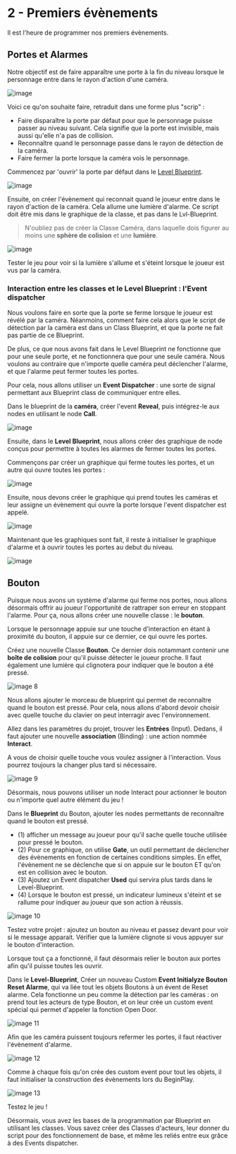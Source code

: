 # 2 - Premiers évènements

Il est l'heure de programmer nos premiers évènements. 

## Portes et Alarmes

Notre objectif est de faire apparaître une porte à la fin du niveau lorsque le personnage entre dans le rayon d'action d'une caméra. 

![image](https://github.com/g404-code-gaming/Stealthgame/blob/main/image/2_evenement_1.png)

Voici ce qu'on souhaite faire, retraduit dans une forme plus "scrip" : 
  - Faire disparaître la porte par défaut pour que le personnage puisse passer au niveau suivant. Cela signifie que la porte est invisible, mais aussi qu'elle n'a pas de collision.
  - Reconnaître quand le personnage passe dans le rayon de détection de la caméra.
  - Faire fermer la porte lorsque la caméra vois le personnage. 

Commencez par 'ouvrir' la porte par défaut dans le [Level Blueprint](https://github.com/g404-code-gaming/UnrealEngine_cour/blob/main/Blueprint.md).

![image](https://github.com/g404-code-gaming/Stealthgame/blob/main/image/2_evenement_2.png)

Ensuite, on créer l'évènement qui reconnait quand le joueur entre dans le rayon d'action de la caméra. Cela allume une lumière d'alarme. Ce script doit être mis dans le graphique de la classe, et pas dans le Lvl-Blueprint. 

> N'oubliez pas de créer la Classe Caméra, dans laquelle dois figurer au moins une **sphère de colision** et une **lumière**.

![image](https://github.com/g404-code-gaming/Stealthgame/blob/main/image/2_evenement_3.png)

Tester le jeu pour voir si la lumière s'allume et s'éteint lorsque le joueur est vus par la caméra.

### Interaction entre les classes et le Level Blueprint : l'Event dispatcher

Nous voulons faire en sorte que la porte se ferme lorsque le joueur est révélé par la caméra. Néanmoins, comment faire cela alors que le script de détection par la caméra est dans un Class Blueprint, et que la porte ne fait pas partie de ce Blueprint. 

De plus, ce que nous avons fait dans le Level Blueprint ne fonctionne que pour une seule porte, et ne fonctionnera que pour une seule caméra. Nous voulons au contraire que n'importe quelle caméra peut déclencher l'alarme, et que l'alarme peut fermer toutes les portes.

Pour cela, nous allons utiliser un **Event Dispatcher** : une sorte de signal permettant aux Blueprint class de communiquer entre elles.

Dans le blueprint de la **caméra**, créer l'event **Reveal**, puis intégrez-le aux nodes en utilisant le node **Call**. 

![image](https://github.com/g404-code-gaming/Stealthgame/blob/main/image/2_evenement_4.png)

Ensuite, dans le **Level Blueprint**, nous allons créer des graphique de node conçus pour permettre à toutes les alarmes de fermer toutes les portes. 

Commençons par créer un graphique qui ferme toutes les portes, et un autre qui ouvre toutes les portes : 

![image](https://github.com/g404-code-gaming/Stealthgame/blob/main/image/2_evenement_5.png)

Ensuite, nous devons créer le graphique qui prend toutes les caméras et leur assigne un évènement qui ouvre la porte lorsque l'event dispatcher est appelé. 

![image](https://github.com/g404-code-gaming/Stealthgame/blob/main/image/2_evenement_6.png)

Maintenant que les graphiques sont fait, il reste à initialiser le graphique d'alarme et à ouvrir toutes les portes au debut du niveau. 

![image](https://github.com/g404-code-gaming/Stealthgame/blob/main/image/2_evenement_7.png)

## Bouton 

Puisque nous avons un système d'alarme qui ferme nos portes, nous allons désormais offrir au joueur l'opportunité de rattraper son erreur en stoppant l'alarme. Pour ça, nous allons créer une nouvelle classe : le **bouton**. 

Lorsque le personnage appuie sur une touche d'interaction en étant à proximité du bouton, il appuie sur ce dernier, ce qui ouvre les portes. 

Créez une nouvelle Classe **Bouton**. Ce dernier dois notammant contenir une **boîte de colision** pour qu'il puisse détecter le joueur proche. Il faut également une lumière qui clignotera pour indiquer que le bouton a été pressé. 

![image 8]()

Nous allons ajouter le morceau de blueprint qui permet de reconnaître quand le bouton est pressé. Pour cela, nous allons d'abord devoir choisir avec quelle touche du clavier on peut interragir avec l'environnement. 

Allez dans les paramètres du projet, trouver les **Entrées** (Input). Dedans, il faut ajouter une nouvelle **association** (Binding) : une action nommée **Interact**. 

A vous de choisir quelle touche vous voulez assigner à l'interaction. Vous pourrez toujours la changer plus tard si nécessaire. 

![image 9]()

Désormais, nous pouvons utiliser un node Interact pour actionner le bouton ou n'importe quel autre élément du jeu ! 

Dans le **Blueprint** du Bouton, ajouter les nodes permettants de reconnaître quand le bouton est pressé. 
  - (1) afficher un message au joueur pour qu'il sache quelle touche utilisée pour pressé le bouton. 
  - (2) Pour ce graphique, on utilise **Gate**, un outil permettant de déclencher des évènements en fonction de certaines conditions simples. En effet, l'évènement ne se déclenche que si on appuie sur le bouton ET qu'on est en collision avec le bouton.
  - (3) Ajoutez un Event dispatcher **Used** qui servira plus tards dans le Level-Blueprint.
  - (4) Lorsque le bouton est pressé, un indicateur lumineux s'éteint et se rallume pour indiquer au joueur que son action à réussis. 

![image 10]()

Testez votre projet : ajoutez un bouton au niveau et passez devant pour voir si le message apparait. Vérifier que la lumière clignote si vous appuyer sur le bouton d'interaction. 

Lorsque tout ça a fonctionné, il faut désormais relier le bouton aux portes afin qu'il puisse toutes les ouvrir. 

Dans le **Level-Blueprint**, Créer un nouveau Custom **Event Initialyze Bouton Reset Alarme**, qui va liée tout les objets Boutons à un évent de Reset alarme. 
Cela fonctionne un peu comme la détection par les caméras : on prend tout les acteurs de type Bouton, et on leur crée un custom event spécial qui permet d'appeler la fonction Open Door. 

![image 11]()

Afin que les caméra puissent toujours refermer les portes, il faut réactiver l'évènement d'alarme. 

![image 12]()

Comme à chaque fois qu'on crée des custom event pour tout les objets, il faut initialiser la construction des évènements lors du BeginPlay. 

![image 13]()

Testez le jeu ! 

Désormais, vous avez les bases de la programmation par Blueprint en utilisant les classes. Vous savez créer des Classes d'acteurs, leur donner du script pour des fonctionnement de base, et même les reliés entre eux grâce à des Events dispatcher.



